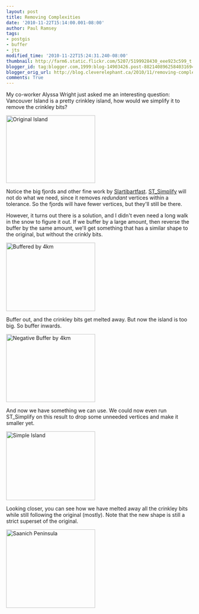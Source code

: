 ```yaml
---
layout: post
title: Removing Complexities
date: '2010-11-22T15:14:00.001-08:00'
author: Paul Ramsey
tags:
- postgis
- buffer
- jts
modified_time: '2010-11-22T15:24:31.240-08:00'
thumbnail: http://farm6.static.flickr.com/5207/5199928430_eee923c599_t.jpg
blogger_id: tag:blogger.com,1999:blog-14903426.post-8821408962584031694
blogger_orig_url: http://blog.cleverelephant.ca/2010/11/removing-complexities.html
comments: True
---
```


My co-worker Alyssa Wright just asked me an interesting question: Vancouver Island is a pretty crinkley island, how would we simplify it to remove the crinkley bits?

<img src="http://farm6.static.flickr.com/5207/5199928430_eee923c599_m.jpg" width="240" height="183" alt="Original Island" />

Notice the big fjords and other fine work by [Slartibartfast](http://en.wikipedia.org/wiki/Slartibartfast). [ST_Simplify](http://postgis.net/documentation/manual-svn/ST_Simplify.html) will not do what we need, since it removes *redundant* vertices within a tolerance. So the fjords will have fewer vertices, but they'll still be there.

However, it turns out there is a solution, and I didn't even need a long walk in the snow to figure it out. If we buffer by a large amount, then reverse the buffer by the same amount, we'll get something that has a similar shape to the original, but without the crinkly bits.

<img src="http://farm6.static.flickr.com/5208/5199334325_34346f3c4c_m.jpg" width="240" height="185" alt="Buffered by 4km" />

Buffer out, and the crinkley bits get melted away. But now the island is too big. So buffer inwards.

<img src="http://farm5.static.flickr.com/4088/5199334381_814ba89170_m.jpg" width="240" height="184" alt="Negative Buffer by 4km" />

And now we have something we can use. We could now even run ST_Simplify on this result to drop some unneeded vertices and make it smaller yet.

<img src="http://farm6.static.flickr.com/5002/5199928610_6883ab9265_m.jpg" width="240" height="186" alt="Simple Island" />

Looking closer, you can see how we have melted away all the crinkley bits while still following the original (mostly). Note that the new shape is still a strict superset of the original.

<img src="http://farm6.static.flickr.com/5083/5199951910_619d381539_m.jpg" width="240" height="212" alt="Saanich Peninsula" />

